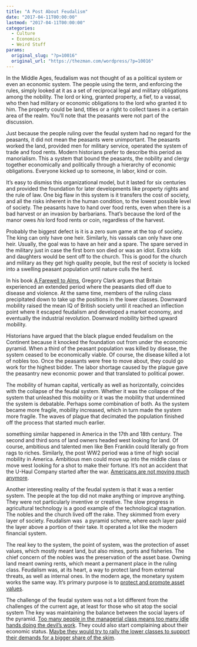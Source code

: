 ```yaml
---
title: "A Post About Feudalism"
date: "2017-04-11T00:00:00"
lastmod: "2017-04-11T00:00:00"
categories:
  - Culture
  - Economics
  - Weird Stuff
params:
  original_slug: "?p=10016"
  original_url: "https://thezman.com/wordpress/?p=10016"
---
```


In the Middle Ages, feudalism was not thought of as a political system
or even an economic system. The people using the term, and enforcing the
rules, simply looked at it as a set of reciprocal legal and military
obligations among the nobility. The lord or king, granted property, a
fief, to a vassal, who then had military or economic obligations to the
lord who granted it to him. The property could be land, titles or a
right to collect taxes in a certain area of the realm. You’ll note that
the peasants were not part of the discussion.

Just because the people ruling over the feudal system had no regard for
the peasants, it did not mean the peasants were unimportant. The
peasants worked the land, provided men for military service,
operated the system of trade and food rents. Modern historians prefer to
describe this period as manorialism. This a system that bound the
peasants, the nobility and clergy together economically and politically
through a hierarchy of economic obligations. Everyone kicked up to
someone, in labor, kind or coin.

It’s easy to dismiss this organizational model, but it lasted for six
centuries and provided the foundation for later developments like
property rights and the rule of law. One big flaw in this system is it
transfers the cost of society, and all the risks inherent in the human
condition, to the lowest possible level of society. The peasants have to
hand over food rents, even when there is a bad harvest or an invasion by
barbarians. That’s because the lord of the manor owes *his* lord food
rents or coin, regardless of the harvest.

Probably the biggest defect is it is a zero sum game at the top of
society. The king can only have one heir. Similarly, his vassals can
only have one heir. Usually, the goal was to have an heir and a spare.
The spare served in the military just in case the first born son died or
was an idiot. Extra kids and daughters would be sent off to the church.
This is good for the church and military as they get high quality
people, but the rest of society is locked into a swelling peasant
population until nature culls the herd.

In his book <a
href="https://www.amazon.com/Farewell-Alms-Economic-History-Princeton/dp/0691141282"
target="_blank">A Farewell to Alms</a>, Gregory Clark argues that
Britain experienced an extended period where the peasants died off due
to disease and violence. At the same time, members of the ruling class
precipitated down to take up the positions in the lower classes.
Downward mobility raised the mean IQ of British society until it reached
an inflection point where it escaped feudalism and developed a market
economy, and eventually the industrial revolution. Downward mobility
birthed upward mobility.

Historians have argued that the black plague ended feudalism on the
Continent because it knocked the foundation out from under the economic
pyramid. When a third of the peasant population was killed by disease,
the system ceased to be economically viable. Of course, the disease
killed a lot of nobles too. Once the peasants were free to move about,
they could go work for the highest bidder. The labor shortage caused by
the plague gave the peasantry new economic power and that translated to
political power.

The mobility of human capital, vertically as well as horizontally,
coincides with the collapse of the feudal system. Whether it was the
collapse of the system that unleashed this mobility or it was the
mobility that undermined the system is debatable. Perhaps some
combination of both. As the system became more fragile, mobility
increased, which in turn made the system more fragile. The waves of
plague that decimated the population finished off the process that
started much earlier.

something similar happened in America in the 17th and 18th century. The
second and third sons of land owners headed west looking for land. Of
course, ambitious and talented men like Ben Franklin could literally go
from rags to riches. Similarly, the post WW2 period was a time of high
social mobility in America. Ambitious men could move up into the middle
class or move west looking for a shot to make their fortune. It’s not an
accident that the U-Haul Company started after the war. <a
href="https://www.census.gov/newsroom/press-releases/2016/cb16-189.html"
target="_blank">Americans are not moving much anymore</a>.

Another interesting reality of the feudal system is that it was a
rentier system. The people at the top did not make anything or improve
anything. They were not particularly inventive or creative. The slow
progress in agricultural technology is a good example of the
technological stagnation. The nobles and the church lived off the rake.
They skimmed from every layer of society. Feudalism was  a pyramid
scheme, where each layer paid the layer above a portion of their take.
It operated a lot like the modern financial system.

The real key to the system, the point of system, was the protection of
asset values, which mostly meant land, but also mines, ports and
fisheries. The chief concern of the nobles was the preservation of the
asset base. Owning land meant owning rents, which meant a permanent
place in the ruling class. Feudalism was, at its heart, a way to protect
land from external threats, as well as internal ones. In the modern age,
the monetary system works the same way. It’s primary purpose is to <a
href="https://medium.com/the-ferenstein-wire/a-26-year-old-mit-graduate-is-turning-heads-over-his-theory-that-income-inequality-is-actually-2a3b423e0c"
target="_blank">protect and promote asset values</a>.

The challenge of the feudal system was not a lot different from the
challenges of the current age, at least for those who sit atop the
social system The key was maintaining the balance between the social
layers of the pyramid. <a
href="https://www.bloomberg.com/view/articles/2013-11-20/blame-rich-overeducated-elites-as-our-society-frays"
target="_blank">Too many people in the managerial class means too many
idle hands doing the devil’s work</a>. They could also start complaining
about their economic status. <a
href="https://www.boston.com/news/books/2017/02/07/elizabeth-warrens-book-on-middle-class-is-coming-in-april"
target="_blank">Maybe they would try to rally the lower classes to
support their demands for a bigger share of the skim</a>.
